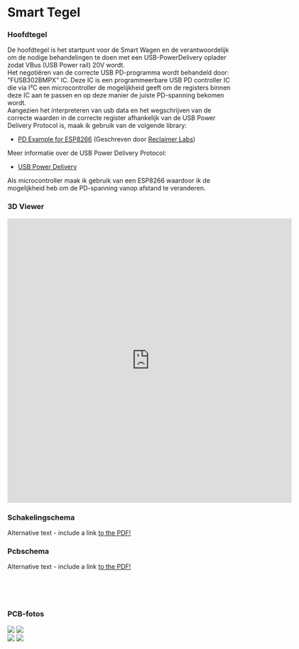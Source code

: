# Smart Tegel 





### Hoofdtegel

<p>De hoofdtegel is het startpunt voor de Smart Wagen en de verantwoordelijk om de nodige behandelingen te doen met een USB-PowerDelivery oplader zodat VBus (USB Power rail) 20V wordt.<br>
Het negotiëren van de correcte USB PD-programma wordt behandeld door: "FUSB302BMPX" IC. Deze IC is een programmeerbare USB PD controller IC die via I²C een microcontroller de mogelijkheid geeft om de registers binnen deze IC aan te passen en op deze manier de juiste PD-spanning bekomen wordt.<br>
Aangezien het interpreteren van usb data en het wegschrijven van de correcte waarden in de correcte register afhankelijk van de USB Power Delivery Protocol is, maak ik gebruik van de volgende library:<br>

- <a href="./assets/example-code/usb-c-demo.zip">PD Example for ESP8266</a> 
    (Geschreven door <a href="https://github.com/ReclaimerLabs"     target="_blank">Reclaimer Labs</a>)<br>

Meer informatie over de USB Power Delivery Protocol:
- <a href="https://www.usb.org/taxonomy/term/60" target="_blank">USB Power Delivery</a>

Als microcontroller maak ik gebruik van een ESP8266 waardoor ik de mogelijkheid heb om de PD-spanning vanop afstand te veranderen.

</p>



### 3D Viewer

<iframe src="https://student61053.autodesk360.com/shares/public/SH35dfcQT936092f0e43e8c75f7ce9bcbb82?mode=embed" width="640" height="640" allowfullscreen="true" webkitallowfullscreen="true" mozallowfullscreen="true"  frameborder="0"></iframe>

### Schakelingschema 

<div class="pdf-schema">
<object data="./assets/pdfs/smart-tegel_schematic.pdf#page=1" type="application/pdf" width="100%" height="100%">
  <p>Alternative text - include a link <a href="./assets/pdfs/smart-tegel_schematic.pdf">to the PDF!</a></p>
</object>
</div>

### Pcbschema

<div class="pdf-board">
<object data="./assets/pdfs/smart-tegel_pcb.pdf#page=1" type="application/pdf" width="100%" height="100%">
  <p>Alternative text - include a link <a href="./assets/pdfs/smart-tegel_pcb.pdf">to the PDF!</a></p>
</object>
</div>
<br><br><br>

### PCB-fotos

<div class="pcbs-fotos">
    <div class="no-components">
        <img src="./assets/pcb-fotos/smart-tegel-v1_front.jpg">
        <img src="./assets/pcb-fotos/smart-tegel-v1_back.jpg">
    </div>
    <div class="with-components">
        <img src="./assets/pcb-fotos/smart-tegel-v1_front_finished.jpg">
        <img src="./assets/pcb-fotos/smart-tegel-v1_back_finished.jpg">
    </div>
</div>